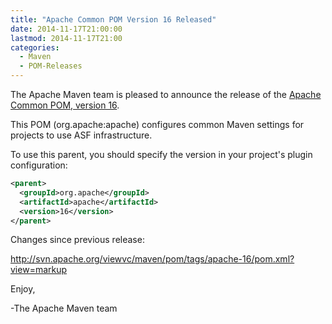 ```yaml
---
title: "Apache Common POM Version 16 Released"
date: 2014-11-17T21:00:00
lastmod: 2014-11-17T21:00
categories:
  - Maven
  - POM-Releases
---
```

The Apache Maven team is pleased to announce the release of the 
[Apache Common POM, version 16](http://maven.apache.org/poms/asf).

This POM (org.apache:apache) configures common Maven settings for
projects to use ASF infrastructure.

To use this parent, you should specify the version in your project's
plugin configuration:

```xml
<parent>
  <groupId>org.apache</groupId>
  <artifactId>apache</artifactId>
  <version>16</version>
</parent>
```

Changes since previous release:

http://svn.apache.org/viewvc/maven/pom/tags/apache-16/pom.xml?view=markup

Enjoy,

-The Apache Maven team
